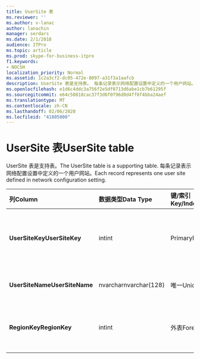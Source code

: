 ```yaml
---
title: UserSite 表
ms.reviewer: ''
ms.author: v-lanac
author: lanachin
manager: serdars
ms.date: 2/1/2018
audience: ITPro
ms.topic: article
ms.prod: skype-for-business-itpro
f1.keywords:
- NOCSH
localization_priority: Normal
ms.assetid: 1c2a3cf2-dc05-472e-8097-a31f3a1aafcb
description: UserSite 表是支持表。 每条记录表示网络配置设置中定义的一个用户网站。
ms.openlocfilehash: e1d6c4ddc3a756f2e5df0713d6abe1cb7b61295f
ms.sourcegitcommit: e64c50818cac37f3d6f0f96d0d4ff0f4bba24aef
ms.translationtype: MT
ms.contentlocale: zh-CN
ms.lasthandoff: 02/06/2020
ms.locfileid: "41805000"
---
```

# <a name="usersite-table"></a><span data-ttu-id="7b358-104">UserSite 表</span><span class="sxs-lookup"><span data-stu-id="7b358-104">UserSite table</span></span>
 
<span data-ttu-id="7b358-105">UserSite 表是支持表。</span><span class="sxs-lookup"><span data-stu-id="7b358-105">The UserSite table is a supporting table.</span></span> <span data-ttu-id="7b358-106">每条记录表示网络配置设置中定义的一个用户网站。</span><span class="sxs-lookup"><span data-stu-id="7b358-106">Each record represents one user site defined in network configuration setting.</span></span>
  
|<span data-ttu-id="7b358-107">**列**</span><span class="sxs-lookup"><span data-stu-id="7b358-107">**Column**</span></span>|<span data-ttu-id="7b358-108">**数据类型**</span><span class="sxs-lookup"><span data-stu-id="7b358-108">**Data Type**</span></span>|<span data-ttu-id="7b358-109">**键/索引**</span><span class="sxs-lookup"><span data-stu-id="7b358-109">**Key/Index**</span></span>|<span data-ttu-id="7b358-110">**详细信息**</span><span class="sxs-lookup"><span data-stu-id="7b358-110">**Details**</span></span>|
|:-----|:-----|:-----|:-----|
|<span data-ttu-id="7b358-111">**UserSiteKey**</span><span class="sxs-lookup"><span data-stu-id="7b358-111">**UserSiteKey**</span></span> <br/> |<span data-ttu-id="7b358-112">int</span><span class="sxs-lookup"><span data-stu-id="7b358-112">int</span></span>  <br/> |<span data-ttu-id="7b358-113">Primary</span><span class="sxs-lookup"><span data-stu-id="7b358-113">Primary</span></span>  <br/> |<span data-ttu-id="7b358-114">标识用户网站的唯一号码。</span><span class="sxs-lookup"><span data-stu-id="7b358-114">Unique number identifying the user site.</span></span>  <br/> |
|<span data-ttu-id="7b358-115">**UserSiteName**</span><span class="sxs-lookup"><span data-stu-id="7b358-115">**UserSiteName**</span></span> <br/> |<span data-ttu-id="7b358-116">nvarchar</span><span class="sxs-lookup"><span data-stu-id="7b358-116">nvarchar(128)</span></span>  <br/> |<span data-ttu-id="7b358-117">唯一</span><span class="sxs-lookup"><span data-stu-id="7b358-117">Unique</span></span>  <br/> |<span data-ttu-id="7b358-118">用户网站的名称。</span><span class="sxs-lookup"><span data-stu-id="7b358-118">User site's name.</span></span>  <br/> |
|<span data-ttu-id="7b358-119">**RegionKey**</span><span class="sxs-lookup"><span data-stu-id="7b358-119">**RegionKey**</span></span> <br/> |<span data-ttu-id="7b358-120">int</span><span class="sxs-lookup"><span data-stu-id="7b358-120">int</span></span>  <br/> |<span data-ttu-id="7b358-121">外表</span><span class="sxs-lookup"><span data-stu-id="7b358-121">Foreign</span></span>  <br/> |<span data-ttu-id="7b358-122">从[Region 表](region.md)中引用。</span><span class="sxs-lookup"><span data-stu-id="7b358-122">Referenced from [Region table](region.md).</span></span>  <br/> |
   

